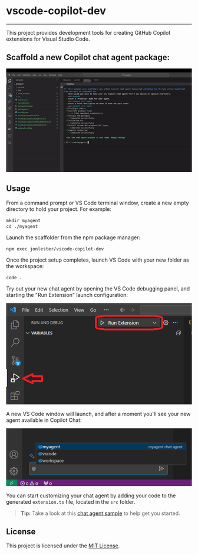 # vscode-copilot-dev
---
This project provides development tools for creating GitHub Copilot extensions for Visual Studio Code.

## Scaffold a new Copilot chat agent package:
![demo](./docs/assets/vscode-copilot.gif)

## Usage
From a command prompt or VS Code terminal window, create a new empty directory to hold your project.  For example:

```
mkdir myagent
cd ./myagent
```

Launch the scaffolder from the npm package manager:

```
npm exec jonlester/vscode-copilot-dev
```

Once the project setup completes, launch VS Code with your new folder as the workspace:

```
code .
```

Try out your new chat agent by opening the VS Code debugging panel, and starting the "Run Extension" launch configuration:

![run agent](./docs/assets/run-agent.png)

A new VS Code window will launch, and after a moment you'll see your new agent available in Copilot Chat:

![new agent](./docs/assets/new-agent.png)

You can start customizing your chat agent by adding your code to the generated `extension.ts` file, located in the `src` folder.

> **Tip:** Take a look at this [chat agent sample](https://github.com/microsoft/vscode-extension-samples/tree/main/chat-agent-sample) to help get you started.

## License

This project is licensed under the [MIT License](LICENSE).
